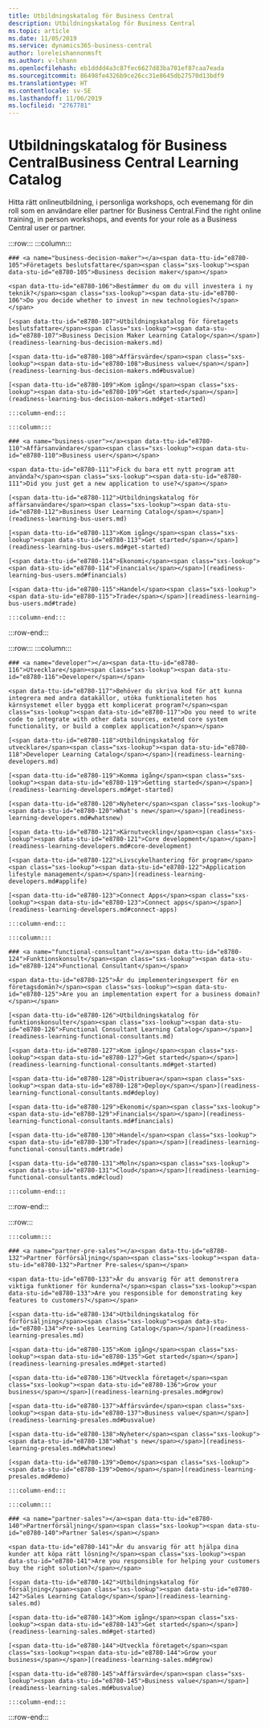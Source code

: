 ```yaml
---
title: Utbildningskatalog för Business Central
description: Utbildningskatalog för Business Central
ms.topic: article
ms.date: 11/05/2019
ms.service: dynamics365-business-central
author: loreleishannonmsft
ms.author: v-lshann
ms.openlocfilehash: eb1dddd4a3c87fec6627d83ba701ef87caa7eada
ms.sourcegitcommit: 86498fe4326b9ce26cc31e8645db27570d13bdf9
ms.translationtype: HT
ms.contentlocale: sv-SE
ms.lasthandoff: 11/06/2019
ms.locfileid: "2767781"
---
```

# <a name="business-central-learning-catalog"></a><span data-ttu-id="e8780-103">Utbildningskatalog för Business Central</span><span class="sxs-lookup"><span data-stu-id="e8780-103">Business Central Learning Catalog</span></span>
<span data-ttu-id="e8780-104">Hitta rätt onlineutbildning, i personliga workshops, och evenemang för din roll som en användare eller partner för Business Central.</span><span class="sxs-lookup"><span data-stu-id="e8780-104">Find the right online training, in person workshops, and events for your role as a Business Central user or partner.</span></span>

:::row:::
    :::column:::

    ### <a name="business-decision-maker"></a><span data-ttu-id="e8780-105">Företagets beslutsfattare</span><span class="sxs-lookup"><span data-stu-id="e8780-105">Business decision maker</span></span>

    <span data-ttu-id="e8780-106">Bestämmer du om du vill investera i ny teknik?</span><span class="sxs-lookup"><span data-stu-id="e8780-106">Do you decide whether to invest in new technologies?</span></span> 

    [<span data-ttu-id="e8780-107">Utbildningskatalog för företagets beslutsfattare</span><span class="sxs-lookup"><span data-stu-id="e8780-107">Business Decision Maker Learning Catalog</span></span>](readiness-learning-bus-decision-makers.md)

    [<span data-ttu-id="e8780-108">Affärsvärde</span><span class="sxs-lookup"><span data-stu-id="e8780-108">Business value</span></span>](readiness-learning-bus-decision-makers.md#busvalue)

    [<span data-ttu-id="e8780-109">Kom igång</span><span class="sxs-lookup"><span data-stu-id="e8780-109">Get started</span></span>](readiness-learning-bus-decision-makers.md#get-started)

    :::column-end:::

    :::column:::

    ### <a name="business-user"></a><span data-ttu-id="e8780-110">Affärsanvändare</span><span class="sxs-lookup"><span data-stu-id="e8780-110">Business user</span></span>

    <span data-ttu-id="e8780-111">Fick du bara ett nytt program att använda?</span><span class="sxs-lookup"><span data-stu-id="e8780-111">Did you just get a new application to use?</span></span> 

    [<span data-ttu-id="e8780-112">Utbildningskatalog för affärsanvändare</span><span class="sxs-lookup"><span data-stu-id="e8780-112">Business User Learning Catalog</span></span>](readiness-learning-bus-users.md)

    [<span data-ttu-id="e8780-113">Kom igång</span><span class="sxs-lookup"><span data-stu-id="e8780-113">Get started</span></span>](readiness-learning-bus-users.md#get-started)

    [<span data-ttu-id="e8780-114">Ekonomi</span><span class="sxs-lookup"><span data-stu-id="e8780-114">Financials</span></span>](readiness-learning-bus-users.md#financials)

    [<span data-ttu-id="e8780-115">Handel</span><span class="sxs-lookup"><span data-stu-id="e8780-115">Trade</span></span>](readiness-learning-bus-users.md#trade)

    :::column-end:::

:::row-end:::

:::row:::
    :::column:::

    ### <a name="developer"></a><span data-ttu-id="e8780-116">Utvecklare</span><span class="sxs-lookup"><span data-stu-id="e8780-116">Developer</span></span>

    <span data-ttu-id="e8780-117">Behöver du skriva kod för att kunna integrera med andra datakällor, utöka funktionaliteten hos kärnsystemet eller bygga ett komplicerat program?</span><span class="sxs-lookup"><span data-stu-id="e8780-117">Do you need to write code to integrate with other data sources, extend core system functionality, or build a complex application?</span></span>

    [<span data-ttu-id="e8780-118">Utbildningskatalog för utvecklare</span><span class="sxs-lookup"><span data-stu-id="e8780-118">Developer Learning Catalog</span></span>](readiness-learning-developers.md)

    [<span data-ttu-id="e8780-119">Komma igång</span><span class="sxs-lookup"><span data-stu-id="e8780-119">Getting started</span></span>](readiness-learning-developers.md#get-started)

    [<span data-ttu-id="e8780-120">Nyheter</span><span class="sxs-lookup"><span data-stu-id="e8780-120">What's new</span></span>](readiness-learning-developers.md#whatsnew)

    [<span data-ttu-id="e8780-121">Kärnutveckling</span><span class="sxs-lookup"><span data-stu-id="e8780-121">Core development</span></span>](readiness-learning-developers.md#core-development)

    [<span data-ttu-id="e8780-122">Livscykelhantering för program</span><span class="sxs-lookup"><span data-stu-id="e8780-122">Application lifestyle management</span></span>](readiness-learning-developers.md#applife)

    [<span data-ttu-id="e8780-123">Connect Apps</span><span class="sxs-lookup"><span data-stu-id="e8780-123">Connect apps</span></span>](readiness-learning-developers.md#connect-apps)

    :::column-end:::

    :::column:::

    ### <a name="functional-consultant"></a><span data-ttu-id="e8780-124">Funktionskonsult</span><span class="sxs-lookup"><span data-stu-id="e8780-124">Functional Consultant</span></span>
    
    <span data-ttu-id="e8780-125">Är du implementeringsexpert för en företagsdomän?</span><span class="sxs-lookup"><span data-stu-id="e8780-125">Are you an implementation expert for a business domain?</span></span> 

    [<span data-ttu-id="e8780-126">Utbildningskatalog för funktionskonsulter</span><span class="sxs-lookup"><span data-stu-id="e8780-126">Functional Consultant Learning Catalog</span></span>](readiness-learning-functional-consultants.md)

    [<span data-ttu-id="e8780-127">Kom igång</span><span class="sxs-lookup"><span data-stu-id="e8780-127">Get started</span></span>](readiness-learning-functional-consultants.md#get-started)

    [<span data-ttu-id="e8780-128">Distribuera</span><span class="sxs-lookup"><span data-stu-id="e8780-128">Deploy</span></span>](readiness-learning-functional-consultants.md#deploy)

    [<span data-ttu-id="e8780-129">Ekonomi</span><span class="sxs-lookup"><span data-stu-id="e8780-129">Financials</span></span>](readiness-learning-functional-consultants.md#financials)

    [<span data-ttu-id="e8780-130">Handel</span><span class="sxs-lookup"><span data-stu-id="e8780-130">Trade</span></span>](readiness-learning-functional-consultants.md#trade)

    [<span data-ttu-id="e8780-131">Moln</span><span class="sxs-lookup"><span data-stu-id="e8780-131">Cloud</span></span>](readiness-learning-functional-consultants.md#cloud)

    :::column-end:::

:::row-end:::

:::row:::

    :::column:::

    ### <a name="partner-pre-sales"></a><span data-ttu-id="e8780-132">Partner förförsäljning</span><span class="sxs-lookup"><span data-stu-id="e8780-132">Partner Pre-sales</span></span>

    <span data-ttu-id="e8780-133">Är du ansvarig för att demonstrera viktiga funktioner för kunderna?</span><span class="sxs-lookup"><span data-stu-id="e8780-133">Are you responsible for demonstrating key features to customers?</span></span> 

    [<span data-ttu-id="e8780-134">Utbildningskatalog för förförsäljning</span><span class="sxs-lookup"><span data-stu-id="e8780-134">Pre-sales Learning Catalog</span></span>](readiness-learning-presales.md)

    [<span data-ttu-id="e8780-135">Kom igång</span><span class="sxs-lookup"><span data-stu-id="e8780-135">Get started</span></span>](readiness-learning-presales.md#get-started)

    [<span data-ttu-id="e8780-136">Utveckla företaget</span><span class="sxs-lookup"><span data-stu-id="e8780-136">Grow your business</span></span>](readiness-learning-presales.md#grow)

    [<span data-ttu-id="e8780-137">Affärsvärde</span><span class="sxs-lookup"><span data-stu-id="e8780-137">Business value</span></span>](readiness-learning-presales.md#busvalue)

    [<span data-ttu-id="e8780-138">Nyheter</span><span class="sxs-lookup"><span data-stu-id="e8780-138">What's new</span></span>](readiness-learning-presales.md#whatsnew)

    [<span data-ttu-id="e8780-139">Demo</span><span class="sxs-lookup"><span data-stu-id="e8780-139">Demo</span></span>](readiness-learning-presales.md#demo)

    :::column-end:::

    :::column:::

    ### <a name="partner-sales"></a><span data-ttu-id="e8780-140">Partnerförsäljning</span><span class="sxs-lookup"><span data-stu-id="e8780-140">Partner Sales</span></span>

    <span data-ttu-id="e8780-141">Är du ansvarig för att hjälpa dina kunder att köpa rätt lösning?</span><span class="sxs-lookup"><span data-stu-id="e8780-141">Are you responsible for helping your customers buy the right solution?</span></span> 

    [<span data-ttu-id="e8780-142">Utbildningskatalog för försäljning</span><span class="sxs-lookup"><span data-stu-id="e8780-142">Sales Learning Catalog</span></span>](readiness-learning-sales.md)

    [<span data-ttu-id="e8780-143">Kom igång</span><span class="sxs-lookup"><span data-stu-id="e8780-143">Get started</span></span>](readiness-learning-sales.md#get-started)

    [<span data-ttu-id="e8780-144">Utveckla företaget</span><span class="sxs-lookup"><span data-stu-id="e8780-144">Grow your business</span></span>](readiness-learning-sales.md#grow)

    [<span data-ttu-id="e8780-145">Affärsvärde</span><span class="sxs-lookup"><span data-stu-id="e8780-145">Business value</span></span>](readiness-learning-sales.md#busvalue)

    :::column-end:::

:::row-end:::
